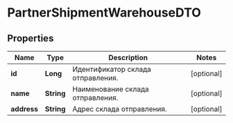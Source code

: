 

# PartnerShipmentWarehouseDTO

## Properties

Name | Type | Description | Notes
------------ | ------------- | ------------- | -------------
**id** | **Long** | Идентификатор склада отправления. |  [optional]
**name** | **String** | Наименование склада отправления. |  [optional]
**address** | **String** | Адрес склада отправления. |  [optional]




